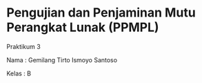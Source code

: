# Pengujian dan Penjaminan Mutu Perangkat Lunak (PPMPL)

Praktikum 3

Nama : Gemilang Tirto Ismoyo Santoso

Kelas : B
